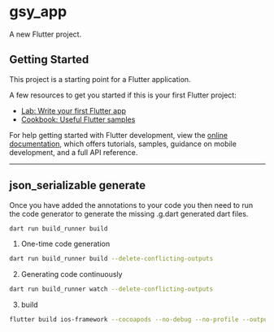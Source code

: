# gsy_app

A new Flutter project.

## Getting Started

This project is a starting point for a Flutter application.

A few resources to get you started if this is your first Flutter project:

- [Lab: Write your first Flutter app](https://docs.flutter.dev/get-started/codelab)
- [Cookbook: Useful Flutter samples](https://docs.flutter.dev/cookbook)

For help getting started with Flutter development, view the
[online documentation](https://docs.flutter.dev/), which offers tutorials,
samples, guidance on mobile development, and a full API reference.
****
## json_serializable generate

Once you have added the annotations to your code you then need to run the code generator to generate the missing .g.dart generated dart files.

```sh
dart run build_runner build
```

1. One-time code generation

```sh
dart run build_runner build --delete-conflicting-outputs
```

2. Generating code continuously

```sh
dart run build_runner watch --delete-conflicting-outputs
```

3. build
```sh
flutter build ios-framework --cocoapods --no-debug --no-profile --output=../3rd/gsy_app
```
